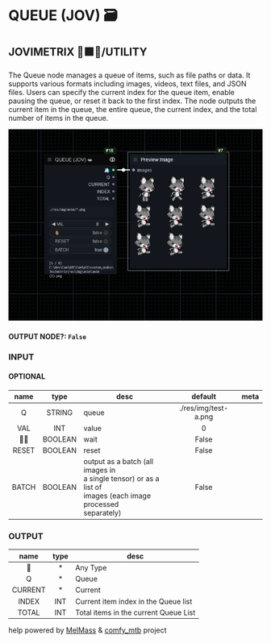 # QUEUE (JOV) 🗃

## JOVIMETRIX 🔺🟩🔵/UTILITY

The Queue node manages a queue of items, such as file paths or data. It supports various formats including images, videos, text files, and JSON files. Users can specify the current index for the queue item, enable pausing the queue, or reset it back to the first index. The node outputs the current item in the queue, the entire queue, the current index, and the total number of items in the queue.

![QUEUE](https://raw.githubusercontent.com/Amorano/Jovimetrix-examples/master/node/QUEUE/QUEUE.png)

#### OUTPUT NODE?: `False`

### INPUT

#### OPTIONAL

name | type | desc | default | meta
:---:|:---:|---|:---:|---
Q | STRING | queue | ./res/img/test-a.png | 
VAL | INT | value | 0 | 
✋🏽 | BOOLEAN | wait | False | 
RESET | BOOLEAN | reset | False | 
BATCH | BOOLEAN | output as a batch (all images in<br>a single tensor) or as a list of<br>images (each image processed<br>separately) | False | 

### OUTPUT

name | type | desc
:---:|:---:|---
🦄 | * | Any Type 
Q | * | Queue 
CURRENT | * | Current 
INDEX | INT | Current item index in the Queue list 
TOTAL | INT | Total items in the current Queue List 

help powered by [MelMass](https://github.com/melMass) & [comfy_mtb](https://github.com/melMass/comfy_mtb) project